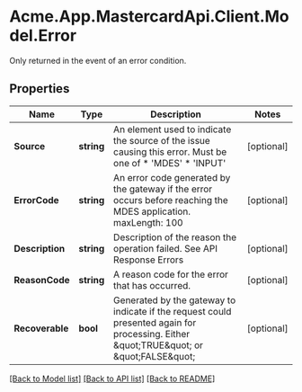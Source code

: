 # Acme.App.MastercardApi.Client.Model.Error
Only returned in the event of an error condition.

## Properties

Name | Type | Description | Notes
------------ | ------------- | ------------- | -------------
**Source** | **string** | An element used to indicate the source of the issue causing this error. Must be one of  * &#39;MDES&#39;  * &#39;INPUT&#39;  | [optional] 
**ErrorCode** | **string** | An error code generated by the gateway if the error occurs before reaching the MDES application. maxLength: 100  | [optional] 
**Description** | **string** | Description of the reason the operation failed. See API Response Errors  | [optional] 
**ReasonCode** | **string** | A reason code for the error that has occurred.  | [optional] 
**Recoverable** | **bool** | Generated by the gateway to indicate if the request could presented again for processing. Either \&quot;TRUE\&quot; or \&quot;FALSE\&quot;  | [optional] 

[[Back to Model list]](../README.md#documentation-for-models) [[Back to API list]](../README.md#documentation-for-api-endpoints) [[Back to README]](../README.md)

